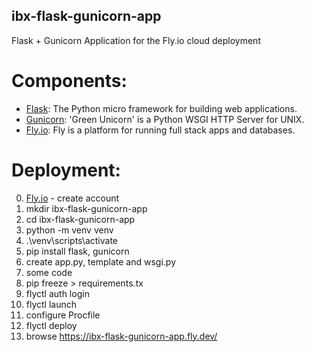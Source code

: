 ## ibx-flask-gunicorn-app

Flask + Gunicorn Application for the Fly.io cloud deployment

# Components:
- [Flask](https://github.com/pallets/flask): The Python micro framework for building web applications.
- [Gunicorn](https://gunicorn.org): 'Green Unicorn' is a Python WSGI HTTP Server for UNIX.
- [Fly.io](https://fly.io): Fly is a platform for running full stack apps and databases.

# Deployment:
0. [Fly.io](https://fly.io) - create account
1. mkdir ibx-flask-gunicorn-app
2. cd ibx-flask-gunicorn-app
3. python -m venv venv
4. .\venv\scripts\activate
5. pip install flask, gunicorn
6. create app.py, template and wsgi.py
7. some code
8. pip freeze > requirements.tx
9. flyctl auth login
10. flyctl launch
11. configure Procfile
12. flyctl deploy
13. browse https://ibx-flask-gunicorn-app.fly.dev/
